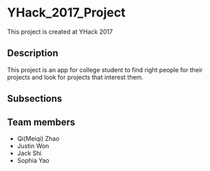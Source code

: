 # YHack_2017_Project
This project is created at YHack 2017

## Description
This project is an app for college student to find right people for their projects and look for projects that interest them.

## Subsections

## Team members
* Qi(Meiqi) Zhao
* Justin Won
* Jack Shi
* Sophia Yao
